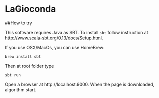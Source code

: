 # LaGioconda

##How to try

This software requires Java as SBT. To install `sbt` follow instruction at http://www.scala-sbt.org/0.13/docs/Setup.html. 

If you use OSX/MacOs, you can use HomeBrew:

```brew install sbt```

Then at root folder type

```sbt run```

Open a browser at http://localhost:9000. When the page is downloaded, algorithm start.
 

